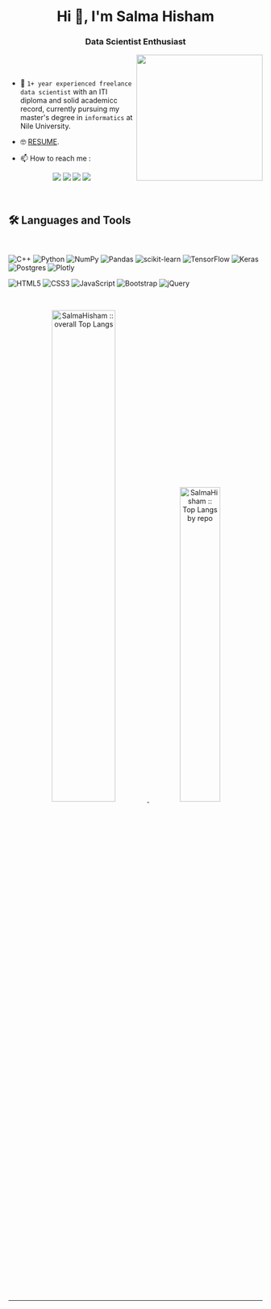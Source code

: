 
<h1 align="center">Hi 👋, I'm Salma Hisham</h1>
<h3 align="center">Data Scientist Enthusiast </h3>

<img align="right" src="https://user-images.githubusercontent.com/63050133/156676671-d5b2e362-97d4-4404-9447-dd71ddfea82f.gif" width = 250px/>

<br>
<br>

- 🏫 `1+ year experienced freelance data scientist` with an ITI diploma and solid academicc record, currently pursuing my master's degree in `informatics` at Nile University.

- 🤓 [RESUME](https://drive.google.com/file/d/1fBNYgKZwSoYYinAS5XxeXdFjMijwqHSj/view?usp=sharing).

- 📫 How to reach me :    

<p align="center">
<a href="mailto:salma.hishaam@gmail.com" title="Gmail"><img src="https://img.shields.io/badge/gmail-%23F05033.svg?style=for-the-badge&logo=gmail&logoColor=white"/></a> </a>
    <a href="https://www.linkedin.com/in/salmahisham/" title="LinkedIn"><img src="https://img.shields.io/badge/linkedin-%230077B5.svg?style=for-the-badge&logo=linkedin&logoColor=white"/></a>
      <a href="https://www.upwork.com/freelancers/~01393a6446f9ce2d71" title="Upwork"><img src="https://img.shields.io/badge/upwork-039100.svg?style=for-the-badge&logo=upwork&logoColor=white"/></a>
     <a href="https://codeforces.com/profile/Salma_Hisham" title="CodeForces"><img src="https://img.shields.io/badge/Codeforces-%23F7931E.svg?style=for-the-badge&logo=CodeForces&logoColor=white"/></a>
</p>

<br>

## 🛠 Languages and Tools

<br>

![C++](https://img.shields.io/badge/c++-%2300599C.svg?style=for-the-badge&logo=c%2B%2B&logoColor=white) ![Python](https://img.shields.io/badge/python-3670A0?style=for-the-badge&logo=python&logoColor=ffdd54) ![NumPy](https://img.shields.io/badge/numpy-%23013243.svg?style=for-the-badge&logo=numpy&logoColor=white) ![Pandas](https://img.shields.io/badge/pandas-%23150458.svg?style=for-the-badge&logo=pandas&logoColor=white) ![scikit-learn](https://img.shields.io/badge/scikit--learn-%23F7931E.svg?style=for-the-badge&logo=scikit-learn&logoColor=white)  ![TensorFlow](https://img.shields.io/badge/TensorFlow-%23FF6F00.svg?style=for-the-badge&logo=TensorFlow&logoColor=white) ![Keras](https://img.shields.io/badge/Keras-%23D00000.svg?style=for-the-badge&logo=Keras&logoColor=white) ![Postgres](https://img.shields.io/badge/postgres-%23316192.svg?style=for-the-badge&logo=postgresql&logoColor=white)  ![Plotly](https://img.shields.io/badge/Plotly-%233F4F75.svg?style=for-the-badge&logo=plotly&logoColor=white)

![HTML5](https://img.shields.io/badge/html5-%23E34F26.svg?style=for-the-badge&logo=html5&logoColor=white) ![CSS3](https://img.shields.io/badge/css3-%231572B6.svg?style=for-the-badge&logo=css3&logoColor=white)  ![JavaScript](https://img.shields.io/badge/javascript-%23323330.svg?style=for-the-badge&logo=javascript&logoColor=%23F7DF1E) ![Bootstrap](https://img.shields.io/badge/bootstrap-%23563D7C.svg?style=for-the-badge&logo=bootstrap&logoColor=white) ![jQuery](https://img.shields.io/badge/jquery-%230769AD.svg?style=for-the-badge&logo=jquery&logoColor=white)

<br>

<p align="center">
    <a href="https://github.com/SalmaHisham">
      <img width="50%"  src="https://github-readme-stats.vercel.app/api/top-langs/?username=SalmaHisham&langs_count=6&theme=tokyonight&layout=compact&hide_border=true"
          alt="SalmaHisham :: overall Top Langs " />
   <img width="40%" src="https://github-profile-summary-cards.vercel.app/api/cards/repos-per-language?username=salmahisham&theme=tokyonight&layout=compact&hide_border=true"
          alt="SalmaHisham :: Top Langs by repo" />
</a>
      </p>

----
